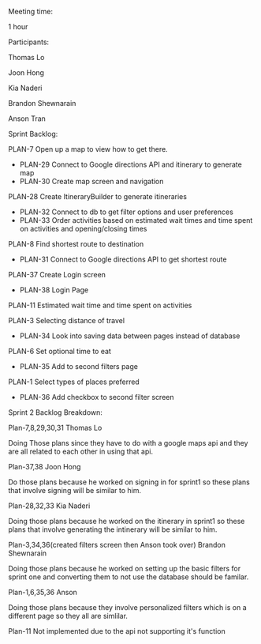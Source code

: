 
Meeting time:

1 hour

Participants:

Thomas Lo

Joon Hong

Kia Naderi

Brandon Shewnarain

Anson Tran

Sprint Backlog:


PLAN-7 Open up a map to view how to get there.
- PLAN-29	Connect to Google directions API and itinerary to generate map
- PLAN-30 Create map screen and navigation

PLAN-28 Create ItineraryBuilder to generate itineraries
- PLAN-32	Connect to db to get filter options and user preferences 
- PLAN-33	Order activities based on estimated wait times and time spent on activities and opening/closing times

PLAN-8 Find shortest route to destination
- PLAN-31	Connect to Google directions API to get shortest route

PLAN-37 Create Login screen
- PLAN-38	Login Page

PLAN-11 Estimated wait time and time spent on activities

PLAN-3 Selecting distance of travel 
- PLAN-34	Look into saving data between pages instead of database

PLAN-6 Set optional time to eat
- PLAN-35	Add to second filters page

PLAN-1 Select types of places preferred
- PLAN-36	Add checkbox to second filter screen


Sprint 2 Backlog Breakdown:

Plan-7,8,29,30,31 Thomas Lo

Doing Those plans since they have to do with a google maps api and they are all related to each other in using that api.

Plan-37,38 Joon Hong

Do those plans because he worked on signing in for sprint1 so these plans that involve signing will be similar to him.

Plan-28,32,33 Kia Naderi

Doing those plans because he worked on the itinerary in sprint1 so these plans that involve generating the intinerary will be similar to him.

Plan-3,34,36(created filters screen then Anson took over) Brandon Shewnarain

Doing those plans because he worked on setting up the basic filters for sprint one and converting  them to not use the database should be familar.

Plan-1,6,35,36 Anson

Doing those plans because they involve personalized filters which is on a different page so they all are simlilar.

Plan-11 Not implemented due to the api not supporting it's function 
